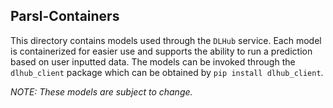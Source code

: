 ## Parsl-Containers
This directory contains models used through the `DLHub` service. Each model is containerized for easier use and supports the ability to run a prediction based on user inputted data. The models can be invoked through the `dlhub_client` package which can be obtained by `pip install dlhub_client`.

*NOTE: These models are subject to change.*
